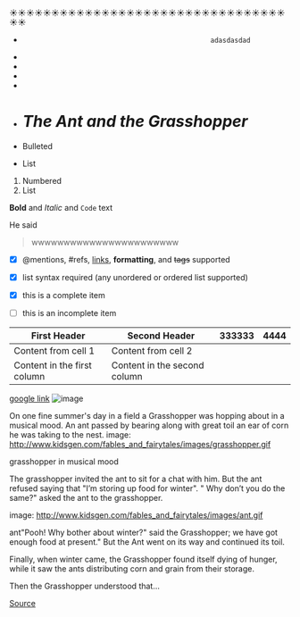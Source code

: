 :sunny::sunny::sunny::sunny::sunny::sunny::sunny::sunny::sunny::sunny::sunny::sunny::sunny::sunny::sunny::sunny::sunny::sunny::sunny::sunny::sunny::sunny::sunny::sunny::sunny::sunny::sunny::sunny::sunny::sunny::sunny::sunny::sunny::sunny::sunny:
-                                                    adasdasdad                   
-
-
-
-
- # _The Ant and the Grasshopper_


- Bulleted
- List

1. Numbered
2. List

**Bold** and _Italic_ and `Code` text 



He said 
>wwwwwwwwwwwwwwwwwwwwwww


- [x] @mentions, #refs, [links](), **formatting**, and <del>tags</del> supported
- [x] list syntax required (any unordered or ordered list supported)
- [x] this is a complete item
- [ ] this is an incomplete item


First Header | Second Header|333333|4444
------------ | -------------|---------|-----
Content from cell 1 | Content from cell 2
Content in the first column | Content in the second column






[google link](https://google.com/)
![image](https://www.imagejournal.org/wp-content/uploads/bb-plugin/cache/23466317216_b99485ba14_o-panorama.jpg)

On one fine summer's day in a field a Grasshopper was hopping about in a musical mood. An ant passed by bearing along with great toil an ear of corn he was taking to the nest.
image: http://www.kidsgen.com/fables_and_fairytales/images/grasshopper.gif

grasshopper in musical mood

The grasshopper invited the ant to sit for a chat with him. But the ant refused saying that "I’m storing up food for winter". " Why don’t you do the same?" asked the ant to the grasshopper.

image: http://www.kidsgen.com/fables_and_fairytales/images/ant.gif

ant"Pooh! Why bother about winter?" said the Grasshopper; we have got enough food at present." But the Ant went on its way and continued its toil.

Finally, when winter came, the Grasshopper found itself dying of hunger, while it saw the ants distributing corn and grain from their storage.

Then the Grasshopper understood that…

[Source](http://www.kidsgen.com/fables_and_fairytales/fables.htm#5MGJK0zSLYA7JUW8.99)

